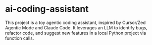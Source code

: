 # ai-coding-assistant
This project is a toy agentic coding assistant, inspired by Cursor/Zed Agentic Mode and Claude Code. It leverages an LLM to identify bugs, refactor code, and suggest new features in a local Python project via function calls.
